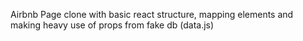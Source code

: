 Airbnb Page clone with basic react structure, mapping elements and making heavy use of props from fake db (data.js)
